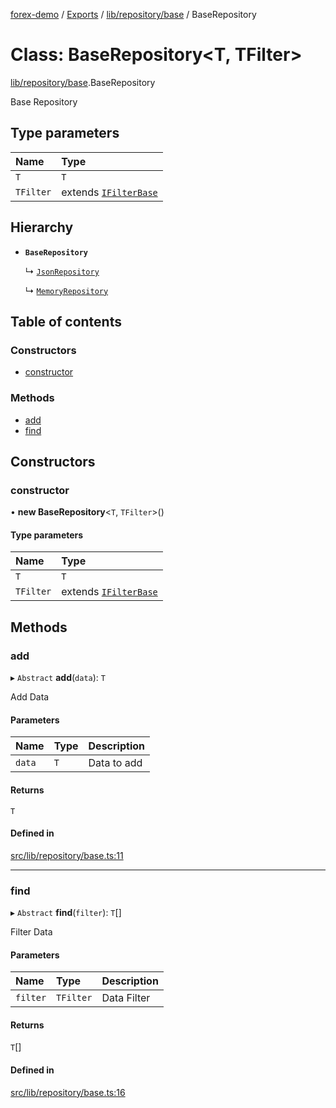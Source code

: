 [forex-demo](../README.md) / [Exports](../modules.md) / [lib/repository/base](../modules/lib_repository_base.md) / BaseRepository

# Class: BaseRepository<T, TFilter\>

[lib/repository/base](../modules/lib_repository_base.md).BaseRepository

Base Repository

## Type parameters

| Name      | Type                                                            |
| :-------- | :-------------------------------------------------------------- |
| `T`       | `T`                                                             |
| `TFilter` | extends [`IFilterBase`](../interfaces/lib_model.IFilterBase.md) |

## Hierarchy

- **`BaseRepository`**

  ↳ [`JsonRepository`](lib_repository_json.JsonRepository.md)

  ↳ [`MemoryRepository`](lib_repository_memory.MemoryRepository.md)

## Table of contents

### Constructors

- [constructor](lib_repository_base.BaseRepository.md#constructor)

### Methods

- [add](lib_repository_base.BaseRepository.md#add)
- [find](lib_repository_base.BaseRepository.md#find)

## Constructors

### constructor

• **new BaseRepository**<`T`, `TFilter`\>()

#### Type parameters

| Name      | Type                                                            |
| :-------- | :-------------------------------------------------------------- |
| `T`       | `T`                                                             |
| `TFilter` | extends [`IFilterBase`](../interfaces/lib_model.IFilterBase.md) |

## Methods

### add

▸ `Abstract` **add**(`data`): `T`

Add Data

#### Parameters

| Name   | Type | Description |
| :----- | :--- | :---------- |
| `data` | `T`  | Data to add |

#### Returns

`T`

#### Defined in

[src/lib/repository/base.ts:11](https://github.com/suphero/forex-demo/blob/e73074c/src/lib/repository/base.ts#L11)

---

### find

▸ `Abstract` **find**(`filter`): `T`[]

Filter Data

#### Parameters

| Name     | Type      | Description |
| :------- | :-------- | :---------- |
| `filter` | `TFilter` | Data Filter |

#### Returns

`T`[]

#### Defined in

[src/lib/repository/base.ts:16](https://github.com/suphero/forex-demo/blob/e73074c/src/lib/repository/base.ts#L16)
